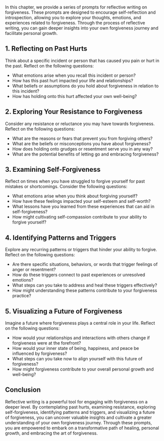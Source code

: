
In this chapter, we provide a series of prompts for reflective writing on forgiveness. These prompts are designed to encourage self-reflection and introspection, allowing you to explore your thoughts, emotions, and experiences related to forgiveness. Through the process of reflective writing, you can gain deeper insights into your own forgiveness journey and facilitate personal growth.

**1. Reflecting on Past Hurts**
-------------------------------

Think about a specific incident or person that has caused you pain or hurt in the past. Reflect on the following questions:

* What emotions arise when you recall this incident or person?
* How has this past hurt impacted your life and relationships?
* What beliefs or assumptions do you hold about forgiveness in relation to this incident?
* How has holding onto this hurt affected your own well-being?

**2. Exploring Your Resistance to Forgiveness**
-----------------------------------------------

Consider any resistance or reluctance you may have towards forgiveness. Reflect on the following questions:

* What are the reasons or fears that prevent you from forgiving others?
* What are the beliefs or misconceptions you have about forgiveness?
* How does holding onto grudges or resentment serve you in any way?
* What are the potential benefits of letting go and embracing forgiveness?

**3. Examining Self-Forgiveness**
---------------------------------

Reflect on times when you have struggled to forgive yourself for past mistakes or shortcomings. Consider the following questions:

* What emotions arise when you think about forgiving yourself?
* How have these feelings impacted your self-esteem and self-worth?
* What lessons have you learned from these experiences that can aid in self-forgiveness?
* How might cultivating self-compassion contribute to your ability to forgive yourself?

**4. Identifying Patterns and Triggers**
----------------------------------------

Explore any recurring patterns or triggers that hinder your ability to forgive. Reflect on the following questions:

* Are there specific situations, behaviors, or words that trigger feelings of anger or resentment?
* How do these triggers connect to past experiences or unresolved emotions?
* What steps can you take to address and heal these triggers effectively?
* How might understanding these patterns contribute to your forgiveness practice?

**5. Visualizing a Future of Forgiveness**
------------------------------------------

Imagine a future where forgiveness plays a central role in your life. Reflect on the following questions:

* How would your relationships and interactions with others change if forgiveness were at the forefront?
* How would your inner state of being, happiness, and peace be influenced by forgiveness?
* What steps can you take now to align yourself with this future of forgiveness?
* How might forgiveness contribute to your overall personal growth and well-being?

**Conclusion**
--------------

Reflective writing is a powerful tool for engaging with forgiveness on a deeper level. By contemplating past hurts, examining resistance, exploring self-forgiveness, identifying patterns and triggers, and visualizing a future of forgiveness, you can uncover valuable insights and cultivate a greater understanding of your own forgiveness journey. Through these prompts, you are empowered to embark on a transformative path of healing, personal growth, and embracing the art of forgiveness.
